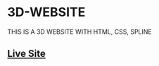 # 3D-WEBSITE
THIS IS A 3D WEBSITE WITH HTML, CSS, SPLINE


## [Live Site](https://shena9y.github.io/3D-WEBSITE/)
